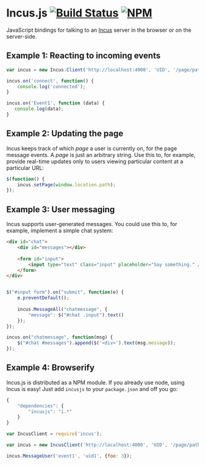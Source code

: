 # Incus.js [![Build Status](https://travis-ci.org/Imgur/incusjs.svg)](https://travis-ci.org/jacobgreenleaf/incusjs) [![NPM](https://img.shields.io/npm/v/incusjs.svg)](https://www.npmjs.com/package/incusjs)

JavaScript bindings for talking to an [Incus](http://github.com/Imgur/incus) server in the browser or on the server-side. 

## Example 1: Reacting to incoming events

```Javascript
var incus = new Incus.Client('http://localhost:4000', 'UID', '/page/path');

incus.on('connect', function() {
    console.log('connected');
}

incus.on('Event1', function (data) {
   console.log(data);
}
```

## Example 2: Updating the page

Incus keeps track of which *page* a user is currently on, for the page message events. A *page* is just an arbitrary string. Use this to, for example, provide real-time updates only to users viewing particular content at a particular URL: 

```Javascript
$(function() {
    incus.setPage(window.location.path);
});
```

## Example 3: User messaging

Incus supports user-generated messages. You could use this to, for example, implement a simple chat system:  

```Html
<div id="chat">
    <div id="messages"></div>
    
    <form id="input">
        <input type="text" class="input" placeholder="Say something." />
    </form>
</div>
```

```Javascript

$("#input form").on("submit", function(e) {
    e.preventDefault();
    
    incus.MessageAll("chatmessage", {
        "message": $("#chat .input").text()
    });
});

incus.on("chatmessage", function(msg) {
    $("#chat #messages").append($('<div>').text(msg.message));
});

```

## Example 4: Browserify

Incus.js is distributed as a NPM module. If you already use node, using Incus is easy! Just add `incusjs` to your `package.json` and off you go:

```Javascript
{
    "dependencies": {
        "incusjs": "1.*"
    }
}
```

```Javascript
var IncusClient = require('incus');

var incus = new IncusClient('http://localhost:4000', 'UID', '/page/path');

incus.MessageUser('event1', 'uid1', {foo: 3});
```

